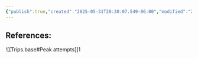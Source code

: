 ```yaml
---
{"publish":true,"created":"2025-05-31T20:30:07.549-06:00","modified":"2025-09-02T12:22:59.709-06:00","tags":["peak"],"cssclasses":""}
---
```


References:
- 

![[Trips.base#Peak attempts]]1
